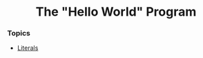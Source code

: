 <h1 align="center">The "Hello World" Program</h1>

### Topics

- [Literals](https://github.com/algorodev/python-essentials-cisco-certification/tree/main/python-literals/literals)
